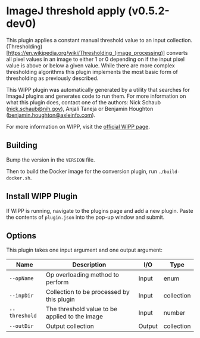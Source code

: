 # ImageJ threshold apply (v0.5.2-dev0)

This plugin applies a constant manual threshold value to an input collection.
(Thresholding)[https://en.wikipedia.org/wiki/Thresholding_(image_processing)] converts all pixel values in an image to either 1 or 0 depending on
if the input pixel value is above or below a given value. While there are more
complex thresholding algorithms this plugin implements the most
basic form of thresholding as previously described.

This WIPP plugin was automatically generated by a utility that searches for
ImageJ plugins and generates code to run them. For more information on what this
plugin does, contact one of the authors: Nick Schaub (nick.schaub@nih.gov),
Anjali Taneja or Benjamin Houghton (benjamin.houghton@axleinfo.com).

For more information on WIPP, visit the [official WIPP page](https://isg.nist.gov/deepzoomweb/software/wipp).

## Building

Bump the version in the `VERSION` file.

Then to build the Docker image for the conversion plugin, run
`./build-docker.sh`.

## Install WIPP Plugin

If WIPP is running, navigate to the plugins page and add a new plugin.
Paste the contents of `plugin.json` into the pop-up window and submit.

## Options

This plugin takes one input argument and one output argument:

| Name          | Description                                    | I/O    | Type       |
| ------------- | ---------------------------------------------- | ------ | ---------- |
| `--opName`    | Op overloading method to perform               | Input  | enum       |
| `--inpDir`    | Collection to be processed by this plugin      | Input  | collection |
| `--threshold` | The threshold value to be applied to the image | Input  | number     |
| `--outDir`    | Output collection                              | Output | collection |
